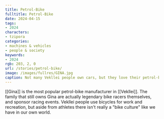 ```yaml
---
title: Petrol-Bike
fulltitle: Petrol-Bike
date: 2024-04-15
tags:
- 2024
characters:
- tzipora
categories:
- machines & vehicles
- people & society
keywords:
- 2024
rgb: 203, 2, 0
url: /stories/petrol-bike/
image: /images/fullres/GINA.jpg
caption: Not many Vekllei people own cars, but they love their petrol-bikes.
---
```

[[Gina]] is the most popular petrol-bike manufacturer in [[Vekllei]]. The family that still owns Gina are actually legendary bike racers themselves, and sponsor racing events. Vekllei people use bicycles for work and recreation, but aside from athletes there isn't really a "bike culture" like we have in our own world.